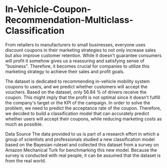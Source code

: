 # In-Vehicle-Coupon-Recommendation-Multiclass-Classification
From retailers to manufacturers to small businesses, everyone uses discount coupons in their marketing strategies to not only increase sales but also improve customer retention. While it doesn't guarantee consumers will profit it somehow gives us a reassuring and satisfying sense of "business". Therefore, it becomes crucial for companies to utilize this marketing strategy to achieve their sales and profit goals. 

The dataset is dedicated to recommending in-vehicle mobility system coupons to users, and we predict whether customers will accept the vouchers. Based on the dataset, only 56.84 % of drivers receive the coupon. This might imply that the profit is not optimal since it doesn’t fulfill the company's target or the KPI of the campaign. 
In order to solve the problem, we need to predict the acceptance rate of the coupon.
Therefore, we decided to build a classification model that can accurately predict whether users will accept their coupons, while reducing marketing costs as much as possible. 

Data Source The data provided to us is part of a research effort in which a group of scientists and professionals studied a new classification model based on the Bayesian ruleset and collected this dataset from a survey on Amazon Mechanical Turk for benchmarking this new model. Because the survey is conducted with real people, it can be assumed that the dataset is from the real world. 
